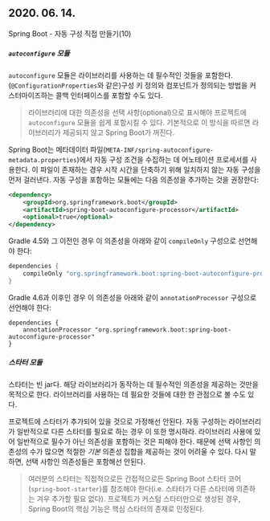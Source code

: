 ## 2020. 06. 14.

Spring Boot - 자동 구성 직접 만들기(10)

##### `autoconfigure` 모듈

`autoconfigure` 모듈은 라이브러리를 사용하는 데 필수적인 것들을 포함한다. (`@ConfigurationProperties`와 같은)구성 키 정의와 컴포넌트가 정의되는 방법을 커스터마이즈하는 콜백 인터페이스를 포함할 수도 있다.

> 라이브러리에 대한 의존성을 선택 사항(optional)으로 표시해야 프로젝트에 `autoconfigure` 모듈을 쉽게 포함시킬 수 있다. 기본적으로 이 방식을 따르면 라이브러리가 제공되지 않고 Spring Boot가 꺼진다.

Spring Boot는 메타데이터 파일(`META-INF/spring-autoconfigure-metadata.properties`)에서 자동 구성 조건을 수집하는 데 어노테이션 프로세서를 사용한다. 이 파일이 존재하는 경우 시작 시간을 단축하기 위해 일치하지 않는 자동 구성을 먼저 걸러낸다. 자동 구성을 포함하는 모듈에는 다음 의존성을 추가하는 것을 권장한다:

```xml
<dependency>
	<groupId>org.springframework.boot</groupId>
	<artifactId>spring-boot-autoconfigure-processor</artifactId>
	<optional>true</optional>
</dependency>
```

Gradle 4.5와 그 이전인 경우 이 의존성을 아래와 같이 `compileOnly` 구성으로 선언해야 한다:

```groovy
dependencies {
	compileOnly "org.springframework.boot:spring-boot-autoconfigure-processor"
}
```

Gradle 4.6과 이후인 경우 이 의존성을 아래와 같이 `annotationProcessor` 구성으로 선언해야 한다:

```
dependencies {
	annotationProcessor "org.springframework.boot:spring-boot-autoconfigure-processor"
}
```

#####  스타터 모듈

스타터는 빈 jar다. 해당 라이브러리가 동작하는 데 필수적인 의존성을 제공하는 것만을 목적으로 한다. 라이브러리를 사용하는 데 필요한 것들에 대한 한 관점으로 볼 수도 있다.

프로젝트에 스타터가 추가되어 있을 것으로 가정해선 안된다. 자동 구성하는 라이브러리가 일반적으로 다른 스타터를 필요로 하는 경우 이 또한 명시하라. 라이브러리 사용에 있어 일반적으로 필수가 아닌 의존성을 포함하는 것은 피해야 한다. 때문에 선택 사항인 의존성의 수가 많으면 적절한 *기본* 의존성 집합을 제공하는 것이 어려울 수 있다. 다시 말하면, 선택 사항인 의존성들은 포함해선 안된다.

> 여러분의 스타터는 직접적으로든 간접적으로든 Spring Boot 스타터 코어(`spring-boot-starter`)를 참조해야 한다(i.e. 스타터가 다른 스타터에 의존하는 겨우 추가할 필요 없다). 프로젝트가 커스텀 스타터만으로 생성된 경우, Spring Boot의 핵심 기능은 핵심 스타터의 존재로 인정된다.

